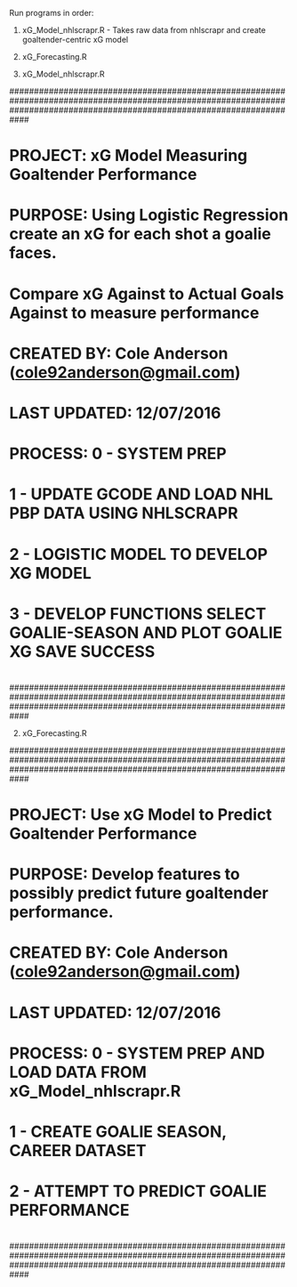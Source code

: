 Run programs in order:
1. xG_Model_nhlscrapr.R - Takes raw data from nhlscrapr and create goaltender-centric xG model
2. xG_Forecasting.R

1. xG_Model_nhlscrapr.R

############################################################################################################################################################################
#
# PROJECT:        xG Model Measuring Goaltender Performance
#
# PURPOSE:        Using Logistic Regression create an xG for each shot a goalie faces. 
#                 Compare xG Against to Actual Goals Against to measure performance
#
# CREATED BY:     Cole Anderson (cole92anderson@gmail.com)
#
# LAST UPDATED:   12/07/2016
#
# PROCESS:        0 - SYSTEM PREP
#                 1 - UPDATE GCODE AND LOAD NHL PBP DATA USING NHLSCRAPR
#                 2 - LOGISTIC MODEL TO DEVELOP XG MODEL
#                 3 - DEVELOP FUNCTIONS SELECT GOALIE-SEASON AND PLOT GOALIE XG SAVE SUCCESS
#
############################################################################################################################################################################


2. xG_Forecasting.R

############################################################################################################################################################################
#
# PROJECT:        Use xG Model to Predict Goaltender Performance
#
# PURPOSE:        Develop features to possibly predict future goaltender performance. 
#
# CREATED BY:     Cole Anderson (cole92anderson@gmail.com)
#
# LAST UPDATED:   12/07/2016
#
# PROCESS:        0 - SYSTEM PREP AND LOAD DATA FROM xG_Model_nhlscrapr.R
#                 1 - CREATE GOALIE SEASON, CAREER DATASET
#                 2 - ATTEMPT TO PREDICT GOALIE PERFORMANCE
#
############################################################################################################################################################################
